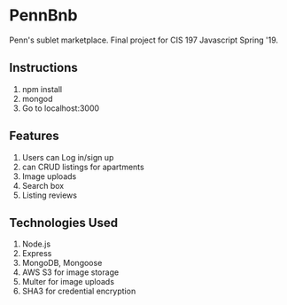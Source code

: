 # PennBnb
Penn's sublet marketplace. Final project for CIS 197 Javascript Spring '19.

## Instructions
1) npm install
2) mongod
3) Go to localhost:3000

## Features
1) Users can Log in/sign up
2) can CRUD listings for apartments
3) Image uploads
4) Search box
5) Listing reviews

## Technologies Used
1) Node.js
2) Express
3) MongoDB, Mongoose
4) AWS S3 for image storage
5) Multer for image uploads
6) SHA3 for credential encryption